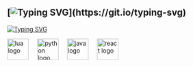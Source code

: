 <!-- <h1 align="center">Hey🐲 Hi😼 Hello👋 I'm windsom!</h1> -->
[![Typing SVG](https://readme-typing-svg.herokuapp.com?font=JetBrains+Mono&weight=500&size=30&duration=2000&pause=3000&color=9B9FF7&vCenter=true&width=700&lines=C%3A%5CUsers%5CWindsom%3E+Hey%F0%9F%90%B2+Hi%F0%9F%98%BC+Hello%F0%9F%91%8B;C%3A%5CUsers%5CWindsom%3E+I'm+Windsom!)](https://git.io/typing-svg)
---

[![Typing SVG](https://readme-typing-svg.demolab.com?font=JetBrains+Mono&weight=500&size=15&duration=1000&pause=2000&color=9B9FF7&background=A753FF00&center=true&vCenter=true&repeat=false&width=100&height=25&lines=My+Stacks%3A)](https://git.io/typing-svg) 
<div align="left">
  <img src="https://cdn.jsdelivr.net/gh/devicons/devicon/icons/lua/lua-original.svg" height="50" alt="lua logo"  />
  <img width="12" />
  <img src="https://cdn.jsdelivr.net/gh/devicons/devicon/icons/python/python-original.svg" height="50" alt="python logo"  />
  <img width="12" />
  <img src="https://cdn.jsdelivr.net/gh/devicons/devicon/icons/java/java-original.svg" height="50" alt="java logo"  />
  <img width="12" />
  <img src="https://cdn.jsdelivr.net/gh/devicons/devicon/icons/react/react-original.svg" height="50" alt="react logo"  />
</div>
